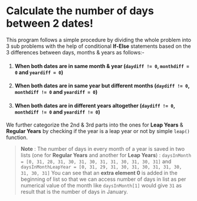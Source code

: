 # Calculate the number of days between 2 dates!

This program follows a simple procedure by dividing the whole problem into 3 sub problems with the help of conditional **If-Else** statements based on the 3 differences between days, months & years as follows:-

 1. #### When both dates are in same month & year (`daydiff != 0`, `monthdiff = 0` and `yeardiff = 0`)
 2. #### When both dates are in same year but different months (`daydiff != 0`, `monthdiff != 0` and `yeardiff = 0`)
 3. #### When both dates are in different years altogether (`daydiff != 0`, `monthdiff != 0` and `yeardiff != 0`)
 
 We further categorize the 2nd & 3rd parts into the ones for **Leap Years** & **Regular Years** by checking if the year is a leap year or not by simple `leap()` function.

> **Note** : The number of days in every month of a year is saved in two lists (one for **Regular Years** and another for **Leap Years**) :
> `daysInMonth = [0, 31, 28, 31, 30, 31, 30, 31, 31, 30, 31, 30, 31]` and 
> `daysInMonthLeapYear = [0, 31, 29, 31, 30, 31, 30, 31, 31, 30, 31, 30, 31]`
>You can see that an **extra element 0** is added in the beginning of list so that we can access number of days in list as per numerical value of the month like `daysInMonth[1]` would give `31` as  result that is the number of days in January.

